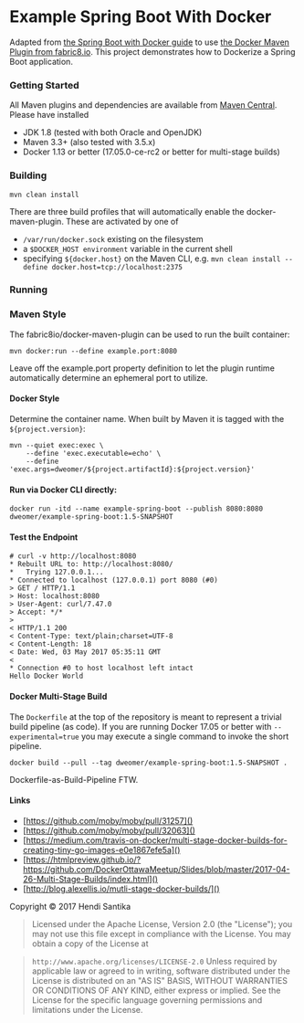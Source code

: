 # Example Spring Boot With Docker

Adapted from [the Spring Boot with Docker guide](https://spring.io/guides/gs/spring-boot-docker/) to use [the Docker Maven Plugin from fabric8.io](https://github.com/fabric8io/docker-maven-plugin). This project demonstrates how to Dockerize a Spring Boot application.

### Getting Started

All Maven plugins and dependencies are available from [Maven Central](https://search.maven.org/). Please have installed

* JDK 1.8 (tested with both Oracle and OpenJDK)
* Maven 3.3+ (also tested with 3.5.x)
* Docker 1.13 or better (17.05.0-ce-rc2 or better for multi-stage builds)


### Building

`mvn clean install`

There are three build profiles that will automatically enable the docker-maven-plugin. These are activated by one of

* `/var/run/docker.sock` existing on the filesystem
* a `$DOCKER_HOST environment` variable in the current shell
* specifying `${docker.host}` on the Maven CLI, e.g.
 `mvn clean install --define docker.host=tcp://localhost:2375`

### Running

### Maven Style

The fabric8io/docker-maven-plugin can be used to run the built container:

`mvn docker:run --define example.port:8080`

Leave off the example.port property definition to let the plugin runtime automatically determine an ephemeral port to utilize.

#### Docker Style

Determine the container name. When built by Maven it is tagged with the `${project.version}`:

```
mvn --quiet exec:exec \
    --define 'exec.executable=echo' \
    --define 'exec.args=dweomer/${project.artifactId}:${project.version}'
```

#### Run via Docker CLI directly:

```
docker run -itd --name example-spring-boot --publish 8080:8080 dweomer/example-spring-boot:1.5-SNAPSHOT
```

#### Test the Endpoint

```
# curl -v http://localhost:8080
* Rebuilt URL to: http://localhost:8080/
*   Trying 127.0.0.1...
* Connected to localhost (127.0.0.1) port 8080 (#0)
> GET / HTTP/1.1
> Host: localhost:8080
> User-Agent: curl/7.47.0
> Accept: */*
>
< HTTP/1.1 200
< Content-Type: text/plain;charset=UTF-8
< Content-Length: 18
< Date: Wed, 03 May 2017 05:35:11 GMT
<
* Connection #0 to host localhost left intact
Hello Docker World
```

#### Docker Multi-Stage Build

The `Dockerfile` at the top of the repository is meant to represent a trivial build pipeline (as code). If you are running Docker 17.05 or better with `--experimental=true` you may execute a single command to invoke the short pipeline.

```
docker build --pull --tag dweomer/example-spring-boot:1.5-SNAPSHOT .
```

Dockerfile-as-Build-Pipeline FTW.

#### Links

* [https://github.com/moby/moby/pull/31257]()
* [https://github.com/moby/moby/pull/32063]()
* [https://medium.com/travis-on-docker/multi-stage-docker-builds-for-creating-tiny-go-images-e0e1867efe5a]()
* [https://htmlpreview.github.io/?https://github.com/DockerOttawaMeetup/Slides/blob/master/2017-04-26-Multi-Stage-Builds/index.html]()
* [http://blog.alexellis.io/mutli-stage-docker-builds/]()

Copyright © 2017 Hendi Santika

>Licensed under the Apache License, Version 2.0 (the "License"); you may not use this file except in compliance with the License. You may obtain a copy of the License at

>	`http://www.apache.org/licenses/LICENSE-2.0`
Unless required by applicable law or agreed to in writing, software distributed under the License is distributed on an "AS IS" BASIS, WITHOUT WARRANTIES OR CONDITIONS OF ANY KIND, either express or implied. See the License for the specific language governing permissions and limitations under the License.